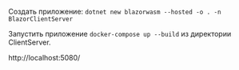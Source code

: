 Создать приложение: `dotnet new blazorwasm --hosted -o . -n BlazorClientServer`

Запустить приложение `docker-compose up --build` из директории ClientServer. 

http://localhost:5080/